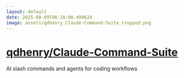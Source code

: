 ```yaml
---
layout: default
date: 2025-08-09T06:18:00.499624
image: assets/qdhenry_Claude-Command-Suite_cropped.png
---
```


# [qdhenry/Claude-Command-Suite](https://github.com/qdhenry/Claude-Command-Suite)

AI slash commands and agents for coding workflows

